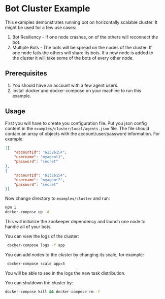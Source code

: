 # Bot Cluster Example

This examples demonstrates running bot on horizontally scalable cluster.
It might be used for a few use cases:
1. Bot Resiliency - If one node crashes, on of the others will reconnect the bot.
2. Multiple Bots - The bots will be spread on the nodes of the cluster. If one node fails the others will share its bots.
    If a new node is added to the cluster it will take some of the bots of every other node.

## Prerequisites

1. You should have an account with a few agent users.
2. Install docker and docker-compose on your machine to run this example.

## Usage

First you will have to create you configuration file. Put you json config content in the ``examples/cluster/local/agents.json`` file.
The file should contain an array of objects with the account/user/password information. For example:

```json
[{
    "accountId": "61326154",
    "username": "myagent1",
    "password": "secret"
},
{
    "accountId": "61326154",
    "username": "myagent2",
    "password": "secret"
}] 
```

Now change directory to ``examples/cluster`` and run:

```sh
npm i
docker-compose up -d
```
This will initialize the zookeeper dependency and launch one node to handle all of your bots.

You can view the logs of the cluster:

```sh
 docker-compose logs -f app
```

You can add nodes to the cluster by changing its scale, for example:

```sh
 docker-compose scale app=3
```

You will be able to see in the logs the new task distribution.

You can shutdown the cluster by:

```sh
docker-compose kill && docker-compose rm -f
```